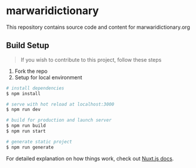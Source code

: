 # marwaridictionary

This repository contains source code and content for marwaridictionary.org
## Build Setup
> If you wish to contribute to this project, follow these steps

1. Fork the repo
1. Setup for local environment

  ```bash
  # install dependencies
  $ npm install

  # serve with hot reload at localhost:3000
  $ npm run dev

  # build for production and launch server
  $ npm run build
  $ npm run start

  # generate static project
  $ npm run generate
  ```

  For detailed explanation on how things work, check out [Nuxt.js docs](https://nuxtjs.org).
